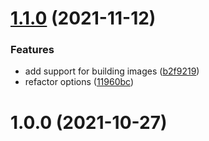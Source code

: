 # [1.1.0](https://github.com/swordev/github-actions-tpl/compare/v1.0.0...v1.1.0) (2021-11-12)


### Features

* add support for building images ([b2f9219](https://github.com/swordev/github-actions-tpl/commit/b2f92194af866739fd6b0d8985a8f4a73da2162d))
* refactor options ([11960bc](https://github.com/swordev/github-actions-tpl/commit/11960bcfe4034a84c6391268947f5bf03457abae))



# 1.0.0 (2021-10-27)



